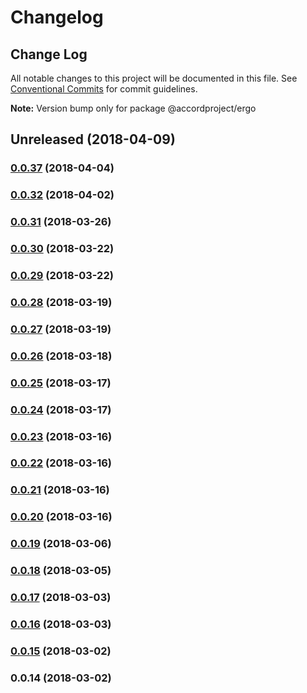 # Changelog

## Change Log

All notable changes to this project will be documented in this file. See [Conventional Commits](https://conventionalcommits.org) for commit guidelines.

**Note:** Version bump only for package @accordproject/ergo

## Unreleased \(2018-04-09\)

### [0.0.37](https://github.com/accordproject/ergo/compare/v0.0.32...v0.0.37) \(2018-04-04\)

### [0.0.32](https://github.com/accordproject/ergo/compare/v0.0.31...v0.0.32) \(2018-04-02\)

### [0.0.31](https://github.com/accordproject/ergo/compare/v0.0.30...v0.0.31) \(2018-03-26\)

### [0.0.30](https://github.com/accordproject/ergo/compare/v0.0.29...v0.0.30) \(2018-03-22\)

### [0.0.29](https://github.com/accordproject/ergo/compare/v0.0.28...v0.0.29) \(2018-03-22\)

### [0.0.28](https://github.com/accordproject/ergo/compare/v0.0.27...v0.0.28) \(2018-03-19\)

### [0.0.27](https://github.com/accordproject/ergo/compare/v0.0.26...v0.0.27) \(2018-03-19\)

### [0.0.26](https://github.com/accordproject/ergo/compare/v0.0.25...v0.0.26) \(2018-03-18\)

### [0.0.25](https://github.com/accordproject/ergo/compare/v0.0.24...v0.0.25) \(2018-03-17\)

### [0.0.24](https://github.com/accordproject/ergo/compare/v0.0.23...v0.0.24) \(2018-03-17\)

### [0.0.23](https://github.com/accordproject/ergo/compare/v0.0.22...v0.0.23) \(2018-03-16\)

### [0.0.22](https://github.com/accordproject/ergo/compare/v0.0.21...v0.0.22) \(2018-03-16\)

### [0.0.21](https://github.com/accordproject/ergo/compare/v0.0.20...v0.0.21) \(2018-03-16\)

### [0.0.20](https://github.com/accordproject/ergo/compare/v0.0.19...v0.0.20) \(2018-03-16\)

### [0.0.19](https://github.com/accordproject/ergo/compare/v0.0.18...v0.0.19) \(2018-03-06\)

### [0.0.18](https://github.com/accordproject/ergo/compare/v0.0.17...v0.0.18) \(2018-03-05\)

### [0.0.17](https://github.com/accordproject/ergo/compare/v0.0.16...v0.0.17) \(2018-03-03\)

### [0.0.16](https://github.com/accordproject/ergo/compare/v0.0.15...v0.0.16) \(2018-03-03\)

### [0.0.15](https://github.com/accordproject/ergo/compare/v0.0.14...v0.0.15) \(2018-03-02\)

### 0.0.14 \(2018-03-02\)

